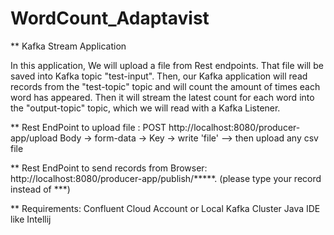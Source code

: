 # WordCount_Adaptavist
** Kafka Stream Application

In this application, We will upload a file from Rest endpoints. That file will be saved into Kafka topic "test-input". Then, our Kafka application will read records from the "test-topic" topic and will count the amount of times each word has appeared. Then it will stream the latest count for each word into the "output-topic" topic, which we will read with a Kafka Listener.

** Rest EndPoint to upload file :
POST http://localhost:8080/producer-app/upload
Body -> form-data -> Key -> write 'file' --> then upload any csv file

** Rest EndPoint to send records from Browser:
http://localhost:8080/producer-app/publish/*****.        (please type your record instead of ***)



** Requirements:
 Confluent Cloud Account or Local Kafka Cluster
Java
IDE like Intellij
